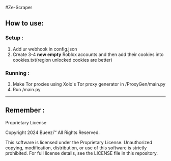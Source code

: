 #Ze-Scraper
## How to use:
### Setup :
  1. Add ur webhook in config.json
  2. Create 3-4 **new empty** Roblox accounts and then add their cookies into cookies.txt(region unlocked cookies are better)
### Running :
  3. Make Tor proxies using Xolo's Tor proxy generator in /ProxyGen/main.py
  4. Run /main.py
---
## Remember :
Proprietary License

Copyright 2024 Bueezi™
All Rights Reserved.

This software is licensed under the Proprietary License. Unauthorized copying, modification, distribution, or use
of this software is strictly prohibited. For full license details, see the LICENSE file in this repository.

